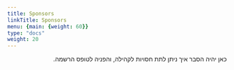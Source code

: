 ```yaml
---
title: Sponsors
linkTitle: Sponsors
menu: {main: {weight: 60}}
type: "docs"
weight: 20
---
```


<div dir="rtl">

כאן יהיה הסבר איך ניתן לתת חסויות לקהילה,
והפניה לטופס הרשמה.

</div>